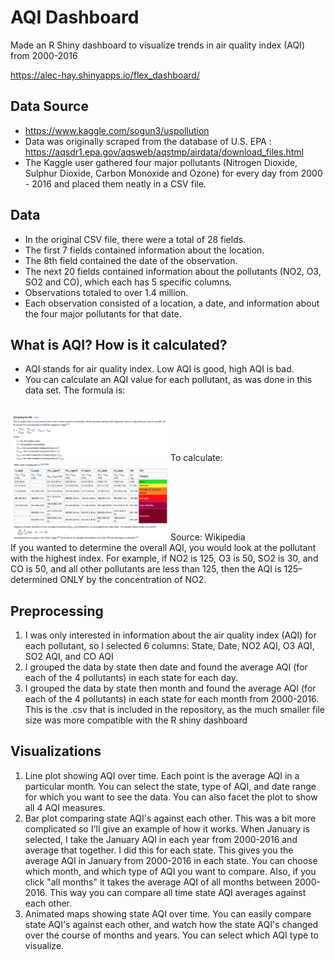 # AQI Dashboard
Made an R Shiny dashboard to visualize trends in air quality index (AQI) from 2000-2016

https://alec-hay.shinyapps.io/flex_dashboard/

## Data Source
- https://www.kaggle.com/sogun3/uspollution
- Data was originally scraped from the database of U.S. EPA : https://aqsdr1.epa.gov/aqsweb/aqstmp/airdata/download_files.html
- The Kaggle user gathered four major pollutants (Nitrogen Dioxide, Sulphur Dioxide, Carbon Monoxide and Ozone) for every day from 2000 - 2016 and placed them neatly in a CSV file.

## Data
- In the original CSV file, there were a total of 28 fields. 
- The first 7 fields contained information about the location.
- The 8th field contained the date of the observation.
- The next 20 fields contained information about the pollutants (NO2, O3, SO2 and CO), which each has 5 specific columns. 
- Observations totaled to over 1.4 million.
- Each observation consisted of a location, a date, and information about the four major pollutants for that date.

## What is AQI? How is it calculated?
- AQI stands for air quality index. Low AQI is good, high AQI is bad.
- You can calculate an AQI value for each pollutant, as was done in this data set.
The formula is: 
<br/>
<img src="https://github.com/alechay/aqi_dashboard/blob/master/readme_images/Calculate_AQI.png" width=50% height=50% />
To calculate:
<br/>
<img src="https://github.com/alechay/aqi_dashboard/blob/master/readme_images/AQI_Table.png" width=50% height=50% />
Source: Wikipedia
<br/>
If you wanted to determine the overall AQI, you would look at the pollutant with the highest index.  For example, if NO2 is 125, O3 is 50, SO2 is 30, and CO is 50, and all other pollutants are less than 125, then the AQI is 125–determined ONLY by the concentration of NO2.

## Preprocessing
1. I was only interested in information about the air quality index (AQI) for each pollutant, so I selected 6 columns: State, Date, NO2 AQI, O3 AQI, SO2 AQI, and CO AQI
2. I grouped the data by state then date and found the average AQI (for each of the 4 pollutants) in each state for each day.
3. I grouped the data by state then month and found the average AQI (for each of the 4 pollutants) in each state for each month from 2000-2016. This is the .csv that is included in the repository, as the much smaller file size was more compatible with the R shiny dashboard

## Visualizations
1. Line plot showing AQI over time. Each point is the average AQI in a particular month. You can select the state, type of AQI, and date range for which you want to see the data. You can also facet the plot to show all 4 AQI measures.
2. Bar plot comparing state AQI's against each other. This was a bit more complicated so I'll give an example of how it works. When January is selected, I take the January AQI in each year from 2000-2016 and average that together. I did this for each state. This gives you the average AQI in January from 2000-2016 in each state. You can choose which month, and which type of AQI you want to compare. Also, if you click "all months" it takes the average AQI of all months between 2000-2016. This way you can compare all time state AQI averages against each other.
3. Animated maps showing state AQI over time. You can easily compare state AQI's against each other, and watch how the state AQI's changed over the course of months and years. You can select which AQI type to visualize.
